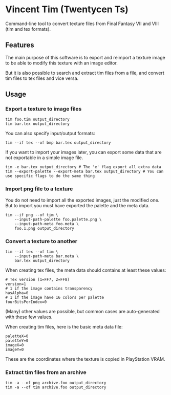 Vincent Tim (Twentycen Ts)
==========================

Command-line tool to convert texture files from Final Fantasy VII and VIII (tim and tex formats).

Features
--------

The main purpose of this software is to export and reimport a texture image
to be able to modify this texture with an image editor.

But it is also possible to search and extract tim files from a file, and
convert tim files to tex files and vice versa.

Usage
-----

### Export a texture to image files

    tim foo.tim output_directory
    tim bar.tex output_directory

You can also specify input/output formats:

    tim --if tex --of bmp bar.tex output_directory

If you want to import your images later, you can export some data that are
not exportable in a simple image file.

    tim -e bar.tex output_directory # The 'e' flag export all extra data
    tim --export-palette --export-meta bar.tex output_directory # You can use specific flags to do the same thing

### Import png file to a texture

You do not need to import all the exported images, just the modified one. But to
import you must have exported the palette and the meta data.

    tim --if png --of tim \
        --input-path-palette foo.palette.png \
        --input-path-meta foo.meta \
        foo.1.png output_directory

### Convert a texture to another

    tim --if tex --of tim \
        --input-path-meta bar.meta \
        bar.tex output_directory

When creating tex files, the meta data should contains at least these values:

    # Tex version (1=FF7, 2=FF8)
    version=1
    # 1 if the image contains transparency
    hasAlpha=0
    # 1 if the image have 16 colors per palette
    fourBitsPerIndex=0

(Many) other values are possible, but common cases are auto-generated
with these few values.

When creating tim files, here is the basic meta data file:

    paletteX=0
    paletteY=0
    imageX=0
    imageY=0

These are the coordinates where the texture is copied in PlayStation VRAM.

### Extract tim files from an archive

    tim -a --of png archive.foo output_directory
    tim -a --of tim archive.foo output_directory
